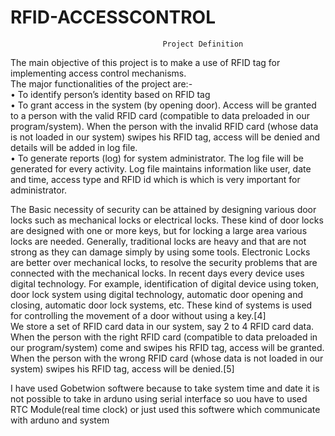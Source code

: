 # RFID-ACCESSCONTROL
                                      Project Definition  
The main objective of this project is to make a use of RFID tag for implementing access control mechanisms.  
The major functionalities of the project are:-  
•	To identify person’s identity based on RFID tag   
•	To grant access in the system (by opening door). Access will be granted to a person with the valid RFID card (compatible to data preloaded in our program/system).  When the person with the invalid RFID card (whose data is not loaded in our system) swipes his RFID tag, access will be denied and details will be added in log file.    
•	To generate reports (log) for system administrator. The log file will be generated for every activity. Log file maintains information like user, date and time, access type and RFID id which is which is very important for administrator.     
   
      
            
               
The Basic necessity of security can be attained by designing various door locks such as mechanical locks or electrical locks. These kind of door locks are designed with one or more keys, but for locking a large area various locks are needed. Generally, traditional locks are heavy and that are not strong as they can damage simply by using some tools. Electronic Locks are better over mechanical locks, to resolve the security problems that are connected with the mechanical locks. In recent days every device uses digital technology. For example, identification of digital device using token, door lock system using digital technology, automatic door opening and closing, automatic door lock systems, etc. These kind of systems is used for controlling the movement of a door without using a key.[4]  
We store a set of RFID card data in our system, say 2 to 4 RFID card data. When the person with the right RFID card (compatible to data preloaded in our program/system) come and swipes his RFID tag, access will be granted. When the person with the wrong RFID card (whose data is not loaded in our system) swipes his RFID tag, access will be denied.[5]
 


  
I have used Gobetwion softwere because to take system time and date it is not possible to take in arduno using serial interface so uou have to used RTC Module(real time clock) or just used this softwere which communicate with arduno and system 
